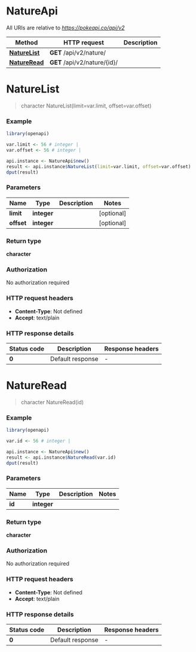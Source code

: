# NatureApi

All URIs are relative to *https://pokeapi.co/api/v2*

Method | HTTP request | Description
------------- | ------------- | -------------
[**NatureList**](NatureApi.md#NatureList) | **GET** /api/v2/nature/ | 
[**NatureRead**](NatureApi.md#NatureRead) | **GET** /api/v2/nature/{id}/ | 


# **NatureList**
> character NatureList(limit=var.limit, offset=var.offset)



### Example
```R
library(openapi)

var.limit <- 56 # integer | 
var.offset <- 56 # integer | 

api.instance <- NatureApi$new()
result <- api.instance$NatureList(limit=var.limit, offset=var.offset)
dput(result)
```

### Parameters

Name | Type | Description  | Notes
------------- | ------------- | ------------- | -------------
 **limit** | **integer**|  | [optional] 
 **offset** | **integer**|  | [optional] 

### Return type

**character**

### Authorization

No authorization required

### HTTP request headers

 - **Content-Type**: Not defined
 - **Accept**: text/plain

### HTTP response details
| Status code | Description | Response headers |
|-------------|-------------|------------------|
| **0** | Default response |  -  |

# **NatureRead**
> character NatureRead(id)



### Example
```R
library(openapi)

var.id <- 56 # integer | 

api.instance <- NatureApi$new()
result <- api.instance$NatureRead(var.id)
dput(result)
```

### Parameters

Name | Type | Description  | Notes
------------- | ------------- | ------------- | -------------
 **id** | **integer**|  | 

### Return type

**character**

### Authorization

No authorization required

### HTTP request headers

 - **Content-Type**: Not defined
 - **Accept**: text/plain

### HTTP response details
| Status code | Description | Response headers |
|-------------|-------------|------------------|
| **0** | Default response |  -  |

